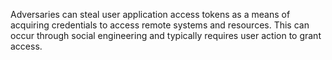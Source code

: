 Adversaries can steal user application access tokens as a means of acquiring credentials to access remote systems and resources. This can occur through social engineering and typically requires user action to grant access.